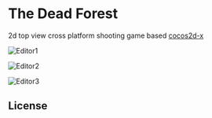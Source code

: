 The Dead Forest
=====

2d top view cross platform shooting game based [cocos2d-x](http://cocos2d-x.org)

![Editor1](http://i.imgur.com/T0qvX9g.png)

![Editor2](http://i.imgur.com/oLbEKhg.png)

![Editor3](http://i.imgur.com/8SU7Xjb.png)

License
-------

